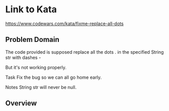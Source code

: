 # Link to Kata
https://www.codewars.com/kata/fixme-replace-all-dots

## Problem Domain
The code provided is supposed replace all the dots . in the specified String str with dashes -

But it's not working properly.

Task
Fix the bug so we can all go home early.

Notes
String str will never be null.

## Overview